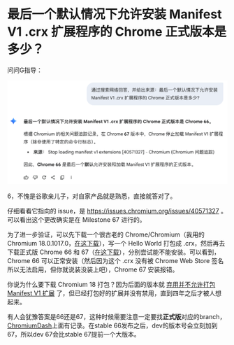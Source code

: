 # 最后一个默认情况下允许安装 Manifest V1 .crx 扩展程序的 Chrome 正式版本是多少？

问问G指导：

![image-20251023200503530](assets/image-20251023200503530.png)

6，不愧是谷歌亲儿子，对自家产品就是熟悉，直接就答对了。

仔细看看它指向的 issue，是 https://issues.chromium.org/issues/40571327 。可以看出这个更改确实是在 Milestone 67 进行的。

为了进一步验证，可以先下载一个很古老的 Chrome/Chromium（我用的 Chromium 18.0.1017.0，[在这下载](https://commondatastorage.googleapis.com/chromium-browser-snapshots/index.html?prefix=Win/118778/)），写一个 Hello World 打包成 .crx，然后再去下载正式版 Chrome 66 和 67（[在这下载](https://www.slimjet.com/chrome/google-chrome-old-version.php)），分别尝试能不能安装。可以看到，Chrome 66 可以正常安装（然后因为这个 .crx 没有被 Chrome Web Store 签名所以无法启用，但你就说装没装上吧），Chrome 67 安装报错。

你说为什么要下载 Chromium 18 打包？因为后面的版本就 [弃用并不允许打包 Manifest V1 扩展](https://web.archive.org/web/20150429192142/https://developer.chrome.com/extensions/manifestVersion) 了，但已经打包好的扩展并没有禁用，直到四年之后才被人想起来。

有人会犹豫答案是66还是67，这种时候需要注意一定要找**正式版**对应的branch，[ChromiumDash](https://chromiumdash.appspot.com/branches)上面有记录。在stable 66发布之后，dev的版本号会立刻加到67，所以dev 67会比stable 67提前一个大版本。